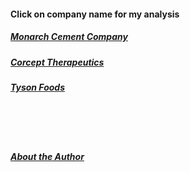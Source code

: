 #### Click on company name for my analysis


##### [Monarch Cement Company](blog_post_mcem.md)  
##### [Corcept Therapeutics](blog_post_two.md)
##### [Tyson Foods](blog_post_tsn.md)
<br>  
<br>
<br>

##### [About the Author](about_bk.md)

